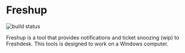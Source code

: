 # Freshup
![build status](https://github.com/BIOS9/Freshup/actions/workflows/build.yml/badge.svg)

Freshup is a tool that provides notifications and ticket snoozing (wip) to Freshdesk.
This tools is designed to work on a Windows computer.
